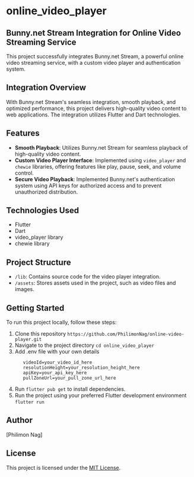 # online_video_player
## Bunny.net Stream Integration for Online Video Streaming Service

This project successfully integrates Bunny.net Stream, a powerful online video streaming service, with a custom video player and authentication system.

## Integration Overview

With Bunny.net Stream's seamless integration, smooth playback, and optimized performance, this project delivers high-quality video content to web applications. The integration utilizes Flutter and Dart technologies.

## Features

- **Smooth Playback**: Utilizes Bunny.net Stream for seamless playback of high-quality video content.
- **Custom Video Player Interface**: Implemented using `video_player` and `chewie` libraries, offering features like play, pause, seek, and volume control.
- **Secure Video Playback**: Implemented Bunny.net's authentication system using API keys for authorized access and to prevent unauthorized distribution.

## Technologies Used

- Flutter
- Dart
- video_player library
- chewie library

## Project Structure

- `/lib`: Contains source code for the video player integration.
- `/assets`: Stores assets used in the project, such as video files and images.

## Getting Started

To run this project locally, follow these steps:

1. Clone this repository `https://github.com/PhilimonNag/online-video-player.git`
2. Navigate to the project directory `cd online_video_player`
3. Add .env file with your own details
   ```
      videoId=your_video_id_here
      resolutionHeight=your_resolution_height_here
      apiKey=your_api_key_here
      pullZoneUrl=your_pull_zone_url_here

   ```
5. Run `flutter pub get` to install dependencies.
6. Run the project using your preferred Flutter development environment `flutter run`

## Author

[Philimon Nag]

## License

This project is licensed under the [MIT License](LICENSE).

